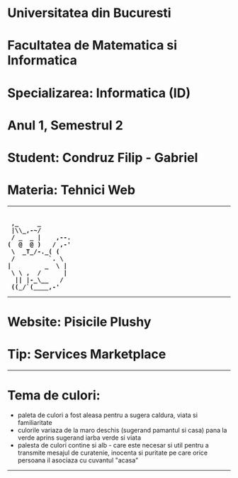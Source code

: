 # Universitatea din Bucuresti
# Facultatea de Matematica si Informatica 
# Specializarea: Informatica (ID) 	  
# Anul 1, Semestrul 2		  
# Student: Condruz Filip - Gabriel	  
# Materia: Tehnici Web 		  
------------------------------------------------------------------------------------------
<pre><strong>
 ,_     _
 |\\_,-~/
 / _  _ |    ,--.
(  @  @ )   / ,-'
 \  _T_/-._( (
 /         `. \
|         _  \ |
 \ \ ,  /      |
  || |-_\__   /
 ((_/`(____,-'	
</pre></strong>
------------------------------------------------------------------------------------------
#	Website: Pisicile Plushy
#	Tip: Services Marketplace

------------------------------------------------------------------------------------------
#	Tema de culori:
- paleta de culori a fost aleasa pentru a sugera caldura, viata si familiaritate
- culorile variaza de la maro deschis (sugerand pamantul si casa) pana la verde aprins
 sugerand iarba verde si viata
- palesta de culori contine si alb - care este necesar si util pentru a transmite 
 mesajul de curatenie, inocenta si puritate pe care orice persoana il asociaza cu cuvantul 
 "acasa"
 
------------------------------------------------------------------------------------------

 
 
